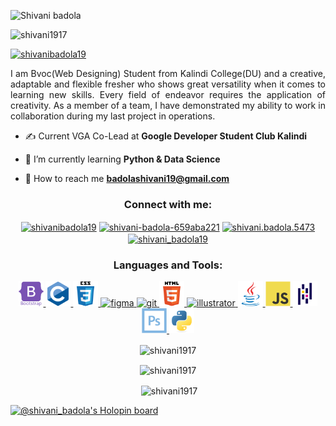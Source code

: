 ![Shivani badola](https://user-images.githubusercontent.com/79411680/200133185-f0821797-4a10-47d7-b3e4-9d533353a555.png)

<p align="left"> <img src="https://komarev.com/ghpvc/?username=shivani1917&label=Profile%20views&color=0e75b6&style=flat" alt="shivani1917" /> </p>

<p align="left"> <a href="https://twitter.com/shivanibadola19" target="blank"><img src="https://img.shields.io/twitter/follow/shivanibadola19?logo=twitter&style=for-the-badge" alt="shivanibadola19" /></a> </p>

<p align="justify">I am Bvoc(Web Designing) Student from Kalindi College(DU) and a creative, adaptable and flexible fresher who shows great versatility when it comes to learning new skills. Every field of endeavor requires the application of creativity. As a member of a team, I have demonstrated my ability to work in collaboration during my last project in operations.</p>

- ✍️ Current VGA Co-Lead at **Google Developer Student Club Kalindi**

- 🌱 I’m currently learning **Python & Data Science**

- 📧 How to reach me **badolashivani19@gmail.com**

<h3 align="center">Connect with me:</h3>
<p align="center">
<a href="https://twitter.com/shivanibadola19" target="blank"><img align="center" src="https://raw.githubusercontent.com/rahuldkjain/github-profile-readme-generator/master/src/images/icons/Social/twitter.svg" alt="shivanibadola19" height="30" width="40" /></a>
<a href="https://linkedin.com/in/shivani-badola-659aba221" target="blank"><img align="center" src="https://raw.githubusercontent.com/rahuldkjain/github-profile-readme-generator/master/src/images/icons/Social/linked-in-alt.svg" alt="shivani-badola-659aba221" height="30" width="40" /></a>
<a href="https://fb.com/shivani.badola.5473" target="blank"><img align="center" src="https://raw.githubusercontent.com/rahuldkjain/github-profile-readme-generator/master/src/images/icons/Social/facebook.svg" alt="shivani.badola.5473" height="30" width="40" /></a>
<a href="https://instagram.com/shivani_badola19" target="blank"><img align="center" src="https://raw.githubusercontent.com/rahuldkjain/github-profile-readme-generator/master/src/images/icons/Social/instagram.svg" alt="shivani_badola19" height="30" width="40" /></a>
</p>

<h3 align="center">Languages and Tools:</h3>
<p align="center"> <a href="https://getbootstrap.com" target="_blank" rel="noreferrer"> <img src="https://raw.githubusercontent.com/devicons/devicon/master/icons/bootstrap/bootstrap-plain-wordmark.svg" alt="bootstrap" width="40" height="40"/> </a> <a href="https://www.cprogramming.com/" target="_blank" rel="noreferrer"> <img src="https://raw.githubusercontent.com/devicons/devicon/master/icons/c/c-original.svg" alt="c" width="40" height="40"/> </a> <a href="https://www.w3schools.com/css/" target="_blank" rel="noreferrer"> <img src="https://raw.githubusercontent.com/devicons/devicon/master/icons/css3/css3-original-wordmark.svg" alt="css3" width="40" height="40"/> </a> <a href="https://www.figma.com/" target="_blank" rel="noreferrer"> <img src="https://www.vectorlogo.zone/logos/figma/figma-icon.svg" alt="figma" width="40" height="40"/> </a> <a href="https://git-scm.com/" target="_blank" rel="noreferrer"> <img src="https://www.vectorlogo.zone/logos/git-scm/git-scm-icon.svg" alt="git" width="40" height="40"/> </a> <a href="https://www.w3.org/html/" target="_blank" rel="noreferrer"> <img src="https://raw.githubusercontent.com/devicons/devicon/master/icons/html5/html5-original-wordmark.svg" alt="html5" width="40" height="40"/> </a> <a href="https://www.adobe.com/in/products/illustrator.html" target="_blank" rel="noreferrer"> <img src="https://www.vectorlogo.zone/logos/adobe_illustrator/adobe_illustrator-icon.svg" alt="illustrator" width="40" height="40"/> </a> <a href="https://www.java.com" target="_blank" rel="noreferrer"> <img src="https://raw.githubusercontent.com/devicons/devicon/master/icons/java/java-original.svg" alt="java" width="40" height="40"/> </a> <a href="https://developer.mozilla.org/en-US/docs/Web/JavaScript" target="_blank" rel="noreferrer"> <img src="https://raw.githubusercontent.com/devicons/devicon/master/icons/javascript/javascript-original.svg" alt="javascript" width="40" height="40"/> </a> <a href="https://pandas.pydata.org/" target="_blank" rel="noreferrer"> <img src="https://raw.githubusercontent.com/devicons/devicon/2ae2a900d2f041da66e950e4d48052658d850630/icons/pandas/pandas-original.svg" alt="pandas" width="40" height="40"/> </a> <a href="https://www.photoshop.com/en" target="_blank" rel="noreferrer"> <img src="https://raw.githubusercontent.com/devicons/devicon/master/icons/photoshop/photoshop-line.svg" alt="photoshop" width="40" height="40"/> </a> <a href="https://www.python.org" target="_blank" rel="noreferrer"> <img src="https://raw.githubusercontent.com/devicons/devicon/master/icons/python/python-original.svg" alt="python" width="40" height="40"/> </a> </p>

<p align="center"><img align="center" width="600px" src="https://github-readme-stats.vercel.app/api/top-langs/?username=Shivani1917&theme=dark&hide_border=true&include_all_commits=false&count_private=false&layout=compact" alt="shivani1917" /></p>

<p align="center"><img align="center" width="600px" src="https://github-readme-stats.vercel.app/api?username=Shivani1917&theme=dark&hide_border=true&include_all_commits=false&count_private=false" alt="shivani1917" /></p>

<p align="center">&nbsp;<img align="center" width="600px" src="https://github-readme-streak-stats.herokuapp.com/?user=Shivani1917&theme=dark&hide_border=true" alt="shivani1917" /></p>

[![@shivani_badola's Holopin board](https://holopin.me/shivani_badola)](https://holopin.io/@shivani_badola)




